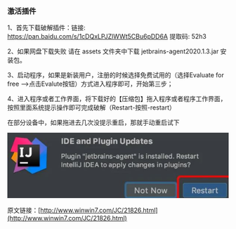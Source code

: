 ### 激活插件

1、首先下载破解插件：链接: https://pan.baidu.com/s/1cDQxLPJZlWWt5CBu6pDD6A 提取码: 52h3

2、如果网盘下载失败 请在 assets 文件夹中下载 jetbrains-agent2020.1.3.jar 安装包。

3、启动程序，如果是新装用户，注册的时候选择免费试用的（选择Evaluate for free -->点击Evalute按钮）方式进入程序即可，开始第三步；

4、进入程序或者工作界面，将下载好的【压缩包】拖入程序或者程序工作界面，按照里面系统提示操作即可完成破解（Restart-按照-restart）

在部分设备中，如果拖进去几次没提示重启，那就手动重启试下

![](assets/20200804044731810.jpg)

原文链接：[http://www.winwin7.com/JC/21826.html](http://www.winwin7.com/JC/21826.html)